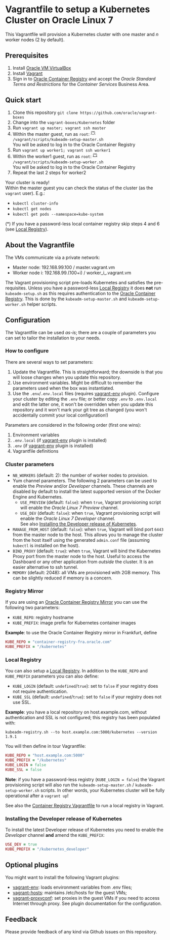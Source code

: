 # Vagrantfile to setup a Kubernetes Cluster on Oracle Linux 7
This Vagrantfile will provision a Kubernetes cluster with one master and _n_
worker nodes (2 by default).

## Prerequisites
1. Install [Oracle VM VirtualBox](https://www.virtualbox.org/wiki/Downloads)
1. Install [Vagrant](https://vagrantup.com/)
1. Sign in to [Oracle Container Registry](https://container-registry.oracle.com)
and accept the _Oracle Standard Terms and Restrictions_ for the
_Container Services_ Business Area.

## Quick start
1. Clone this repository `git clone https://github.com/oracle/vagrant-boxes`
1. Change into the `vagrant-boxes/Kubernetes` folder
1. Run `vagrant up master; vagrant ssh master`
1. Within the master guest, run as `root`: <sup>[(\*)](#note-1)</sup>  
`/vagrant/scripts/kubeadm-setup-master.sh`  
You will be asked to log in to the Oracle Container Registry
1. Run `vagrant up worker1; vagrant ssh worker1`
1. Within the worker1 guest, run as `root`: <sup>[(\*)](#note-1)</sup>  
`/vagrant/scripts/kubeadm-setup-worker.sh`  
You will be asked to log in to the Oracle Container Registry
1. Repeat the last 2 steps for worker2

Your cluster is ready!  
Within the master guest you can check the status of the cluster (as the
`vagrant` user). E.g.:
- `kubectl cluster-info`
- `kubectl get nodes`
- `kubectl get pods --namespace=kube-system`

<a id="note-1"></a>(\*) If you have a password-less local container registry
skip steps 4 and 6  (see [Local Registry](#local-registry)).

## About the Vagrantfile

The VMs communicate via a private network:

- Master node: 192.168.99.100 / master.vagrant.vm
- Worker node i: 192.168.99.(100+i) / worker_i_.vagrant.vm

The Vagrant provisioning script pre-loads Kubernetes and satisfies the
pre-requisites.
Unless you have a password-less [Local Registry](#local-registry) it does
**not** run `kubeadm-setup.sh` as this requires authentication to the
[Oracle Container Registry](https://container-registry.oracle.com). This is
done by the `kubeadm-setup-master.sh` and `kubeadm-setup-worker.sh` helper
scripts.

## Configuration
The Vagrantfile can be used _as-is_; there are a couple of parameters you
can set to tailor the installation to your needs.

### How to configure
There are several ways to set parameters:
1. Update the Vagrantfile. This is straightforward; the downside is that you
will loose changes when you update this repository.
1. Use environment variables. Might be difficult to remember the parameters
used when the box was instantiated.
1. Use the `.env`/`.env.local` files (requires
[vagrant-env](https://github.com/gosuri/vagrant-env) plugin). Configure
your cluster by editing the `.env` file; or better copy `.env` to `.env.local`
and edit the latter one, it won't be overridden when you update this repository
and it won't mark your git tree as changed (you won't accidentally commit your
local configuration!)

Parameters are considered in the following order (first one wins):
1. Environment variables
1. `.env.local` (if [vagrant-env](https://github.com/gosuri/vagrant-env) plugin
is installed)
1. `.env` (if [vagrant-env](https://github.com/gosuri/vagrant-env) plugin
is installed)
1. Vagrantfile definitions

### Cluster parameters
- `NB_WORKERS` (default: 2): the number of worker nodes to provision.
- Yum channel parameters. The following 2 parameters can be used to enable the
_Preview_ and/or _Developer_ channels. These channels are disabled by default
to install the latest supported version of the Docker Engine and Kubernetes.
  - `USE_PREVIEW` (default: `false`): when `true`, Vagrant provisioning script
will enable the _Oracle Linux 7 Preview_ channel.  
  - `USE_DEV` (default: `false`): when `true`, Vagrant provisioning script
will enable the _Oracle Linux 7 Developer_ channel.  
See also [Installing the Developer release of Kubernetes](#installing-the-developer-release-of-kubernetes).
- `MANAGE_FROM_HOST` (default: `false`): when `true`, Vagrant will bind port
`6443` from the master node to the host.
This allows you to manage the cluster from the host itself using the generated
`admin.conf` file (assuming `kubectl` is installed on the host).
- `BIND_PROXY` (default: `true`): when `true`, Vagrant will bind the Kubernetes
Proxy port from the master node to the host. Useful to access the
Dashboard or any other application from _outside_ the cluster.
It is an easier alternative to ssh tunnel.
- `MEMORY` (default: 2048): all VMs are provisioned with 2GB memory. This
can be slightly reduced if memory is a concern.

### Registry Mirror
If you are using an [Oracle Container Registry Mirror](https://docs.oracle.com/cd/E52668_01/E88884/html/requirements-registry-mirror.html)
you can use the following two parameters:
- `KUBE_REPO`: registry hostname
- `KUBE_PREFIX`: image prefix for Kubernetes container images

__Example__: to use the Oracle Container Registry mirror in Frankfurt, define
```ruby
KUBE_REPO = "container-registry-fra.oracle.com"
KUBE_PREFIX = "/kubernetes"
```

### Local Registry
You can also setup a [Local Registry](https://docs.oracle.com/cd/E52668_01/E88884/html/requirements-registry-local.html).
In addition to the `KUBE_REPO` and `KUBE_PREFIX` parameters you can also define:
- `KUBE_LOGIN` (default: `undefined`/`true`): set to `false` if your registry
does not require authentication.
- `KUBE_SSL` (default: `undefined`/`true`): set to `false` if your registry
does not use SSL.

__Example__: you have a local repository on host.example.com, without authentication and SSL is not configured; this registry has been populated with:
```shell
kubeadm-registry.sh --to host.example.com:5000/kubernetes --version 1.9.1
```
You will then define in tour Vagrantfile:
```ruby
KUBE_REPO = "host.example.com:5000"
KUBE_PREFIX = "/kubernetes"
KUBE_LOGIN = false
KUBE_SSL = false
```

__Note__: if you have a password-less registry (`KUBE_LOGIN = false`) the
Vagrant provisioning script will also run the `kubeadm-setup-master.sh` / `kubeadm-setup-worker.sh` scripts. In other words, your Kubernetes
cluster will be fully operational after a `vagrant up`!

See also the [Container Registry Vagrantfile](../ContainerRegistry) to run a
local registry in Vagrant.

### Installing the Developer release of Kubernetes
To install the latest Developer release of Kubernetes you need to enable
the _Developer_ channel __and__ amend the `KUBE_PREFIX`:
```ruby
USE_DEV = true
KUBE_PREFIX = "/kubernetes_developer"
```

## Optional plugins
You might want to install the following Vagrant plugins:
- [vagrant-env](https://github.com/gosuri/vagrant-env): loads environment
variables from .env files;
- [vagrant-hosts](https://github.com/oscar-stack/vagrant-hosts): maintains
/etc/hosts for the guest VMs;
- [vagrant-proxyconf](https://github.com/tmatilai/vagrant-proxyconf): set
proxies in the guest VMs if you need to access Internet through proxy. See
plugin documentation for the configuration.

## Feedback
Please provide feedback of any kind via Github issues on this repository.
